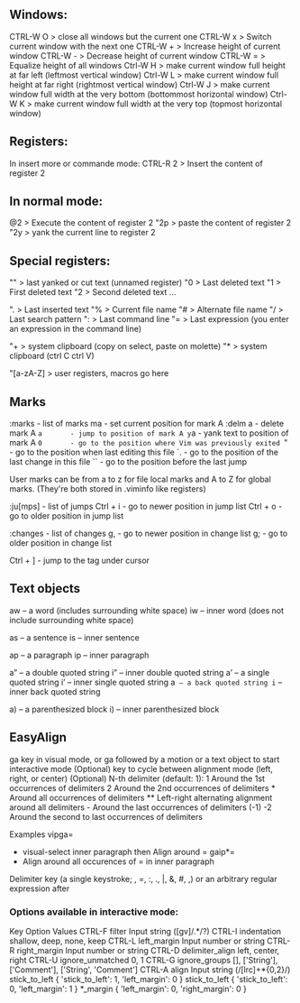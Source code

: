 ## Windows:

CTRL-W O > close all windows but the current one
CTRL-W x > Switch current window with the next one
CTRL-W + > Increase height of current window
CTRL-W - > Decrease height of current window
CTRL-W = > Equalize height of all windows
Ctrl-W H > make current window full height at far left (leftmost vertical window)
Ctrl-W L > make current window full height at far right (rightmost vertical window)
Ctrl-W J > make current window full width at the very bottom (bottommost horizontal window)
Ctrl-W K > make current window full width at the very top (topmost horizontal window)

## Registers:
In insert more or commande mode:
CTRL-R 2 > Insert the content of register 2

## In normal mode:
@2 > Execute the content of register 2
"2p > paste the content of register 2
"2y > yank the current line to register 2

## Special registers:
"" > last yanked or cut text (unnamed register)
"0 > Last deleted text
"1 > First deleted text
"2 > Second deleted text
...

". > Last inserted text
"% > Current file name
"# > Alternate file name
"/ > Last search pattern
": > Last command line
"= > Last expression (you enter an expression in the command line)

"+ > system clipboard (copy on select, paste on molette)
"* > system clipboard (ctrl C ctrl V)

"[a-zA-Z] > user registers, macros go here

## Marks
:marks   - list of marks
ma       - set current position for mark A
:delm a  - delete mark A
`a       - jump to position of mark A
y`a      - yank text to position of mark A
`0       - go to the position where Vim was previously exited
`"       - go to the position when last editing this file
`.       - go to the position of the last change in this file
``       - go to the position before the last jump

User marks can be from a to z for file local marks
and A to Z for global marks. (They're both stored in .viminfo like registers)

:ju[mps] - list of jumps
Ctrl + i - go to newer position in jump list
Ctrl + o - go to older position in jump list

:changes - list of changes
g,       - go to newer position in change list
g;       - go to older position in change list

Ctrl + ] - jump to the tag under cursor


## Text objects

aw – a word (includes surrounding white space)
iw – inner word (does not include surrounding white space)

as – a sentence
is – inner sentence

ap – a paragraph
ip – inner paragraph

a” – a double quoted string
i” – inner double quoted string
a’ – a single quoted string
i’ – inner single quoted string
a` – a back quoted string
i` – inner back quoted string

a) – a parenthesized block
i) – inner parenthesized block

## EasyAlign
ga key in visual mode, or ga followed by a motion or a text object to start interactive mode
(Optional) <Enter> key to cycle between alignment mode (left, right, or center)
(Optional) N-th delimiter (default: 1):
            1  Around the 1st occurrences of delimiters
            2  Around the 2nd occurrences of delimiters
            *  Around all occurrences of delimiters
            ** Left-right alternating alignment around all delimiters
            -  Around the last occurrences of delimiters (-1)
            -2 Around the second to last occurrences of delimiters

Examples
vipga=
 - visual-select inner paragraph then Align around =
gaip*=
 - Align around all occurences of = in inner paragraph


Delimiter key (a single keystroke; <Space>, =, :, ., |, &, #, ,) or an arbitrary regular expression after <CTRL-X>

### Options available in interactive mode:
Key     	 Option           	 Values
CTRL-F  	 filter           	 Input string ([gv]/.*/?)
CTRL-I  	 indentation      	 shallow, deep, none, keep
CTRL-L  	 left_margin      	 Input number or string
CTRL-R  	 right_margin     	 Input number or string
CTRL-D  	 delimiter_align  	 left, center, right
CTRL-U  	 ignore_unmatched 	 0, 1
CTRL-G  	 ignore_groups    	 [], ['String'], ['Comment'], ['String', 'Comment']
CTRL-A  	 align            	 Input string (/[lrc]+\*{0,2}/)
<Left>  	 stick_to_left    	 { 'stick_to_left': 1, 'left_margin': 0 }
<Right> 	 stick_to_left    	 { 'stick_to_left': 0, 'left_margin': 1 }
<Down>  	 *_margin         	 { 'left_margin': 0, 'right_margin': 0 }
